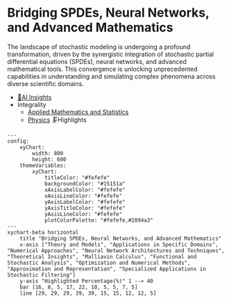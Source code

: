 # Bridging SPDEs, Neural Networks, and Advanced Mathematics
The landscape of stochastic modeling is undergoing a profound transformation, driven by the synergistic integration of stochastic partial differential equations (SPDEs), neural networks, and advanced mathematical tools. This convergence is unlocking unprecedented capabilities in understanding and simulating complex phenomena across diverse scientific domains.
- [🧠AI Insights](https://viadean.notion.site/Bridging-SPDEs-Neural-Networks-and-Advanced-Mathematics-15f1ae7b9a328028a652d11a2900c87d?pvs=4)
- Integrality
  - [Applied Mathematics and Statistics](https://viadean.notion.site/Applied-Mathematics-and-Statistics-1a51ae7b9a328089b257dfc0888d4fd5?pvs=4)
  - [Physics](https://viadean.notion.site/Physics-1a51ae7b9a3280799b42fe620aa30907?pvs=4)
🗜️Highlights
```mermaid
---
config:
    xyChart:
        width: 800
        height: 600
    themeVariables:
        xyChart:
            titleColor: "#fefefe"
            backgroundColor: "#15151a"
            xAxisLabelColor: "#fefefe"
            xAxisLineColor: "#fefefe"
            yAxisLabelColor: "#fefefe"
            yAxisTitleColor: "#fefefe"
            yAxisLineColor: "#fefefe"
            plotColorPalette: "#fefefe,#2894a3"
---
xychart-beta horizontal
    title "Bridging SPDEs, Neural Networks, and Advanced Mathematics"
    x-axis ["Theory and Models", "Applications in Specific Domains", "Numerical Approaches", "Neural Network Architectures and Techniques", "Theoretical Insights", "Malliavin Calculus", "Functional and Stochastic Analysis", "Optimization and Numerical Methods", "Approximation and Representation", "Specialized Applications in Stochastic Filtering"]
    y-axis "Highlighted Percentage(%)" 1 --> 40
    bar [16, 8, 5, 17, 22, 10, 5, 5, 7, 5]
    line [29, 29, 29, 39, 39, 15, 15, 12, 12, 5]
```

